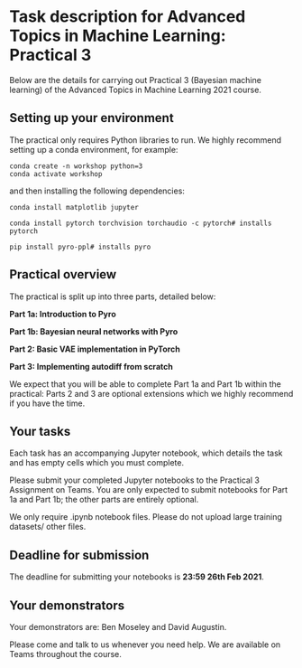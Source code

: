 # Task description for Advanced Topics in Machine Learning: Practical 3


Below are the details for carrying out Practical 3 (Bayesian machine learning) of the Advanced Topics in Machine Learning 2021 course.

## Setting up your environment

The practical only requires Python libraries to run. We highly recommend setting up a conda environment, for example:

```
conda create -n workshop python=3
conda activate workshop
```

and then installing the following dependencies:

```
conda install matplotlib jupyter

conda install pytorch torchvision torchaudio -c pytorch# installs pytorch

pip install pyro-ppl# installs pyro
```

## Practical overview

The practical is split up into three parts, detailed below:

**Part 1a: Introduction to Pyro**

**Part 1b: Bayesian neural networks with Pyro**

**Part 2: Basic VAE implementation in PyTorch**

**Part 3: Implementing autodiff from scratch**

We expect that you will be able to complete Part 1a and Part 1b within the practical: Parts 2 and 3 are optional extensions which we highly recommend if you have the time.

## Your tasks

Each task has an accompanying Jupyter notebook, which details the task and has empty cells which you must complete.

Please submit your completed Jupyter notebooks to the Practical 3 Assignment on Teams. You are only expected to submit notebooks for Part 1a and Part 1b; the other parts are entirely optional.

We only require .ipynb notebook files. Please do not upload large training datasets/ other files.

## Deadline for submission

The deadline for submitting your notebooks is **23:59 26th Feb 2021**.

## Your demonstrators

Your demonstrators are: Ben Moseley and David Augustin.

Please come and talk to us whenever you need help. We are available on Teams throughout the course.
